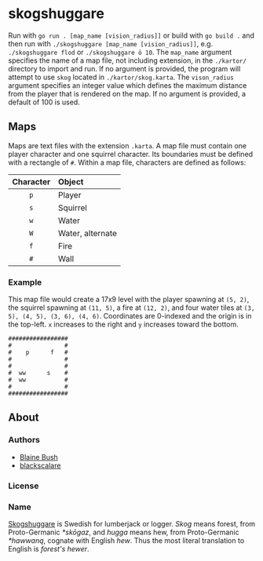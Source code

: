 # skogshuggare

Run with `go run . [map_name [vision_radius]]` or build with `go build .` and then run with `./skogshuggare [map_name [vision_radius]]`, e.g. `./skogshuggare flod` or `./skogshuggare ö 10`. The `map_name` argument specifies the name of a map file, not including extension, in the `./kartor/` directory to import and run. If no argument is provided, the program will attempt to use `skog` located in `./kartor/skog.karta`. The `vison_radius` argument specifies an integer value which defines the maximum distance from the player that is rendered on the map. If no argument is provided, a default of 100 is used.

## Maps
Maps are text files with the extension `.karta`. A map file must contain one player character and one squirrel character. Its boundaries must be defined with a rectangle of `#`. Within a map file, characters are defined as follows:

| Character  | Object           |
| :--------: | :--------------- |
| `p`        | Player           |
| `s`        | Squirrel         |
| `w`        | Water            |
| `W`        | Water, alternate |
| `f`        | Fire             |
| `#`        | Wall             |

### Example
This map file would create a 17x9 level with the player spawning at `(5, 2)`, the squirrel spawning at `(11, 5)`, a fire at `(12, 2)`, and four water tiles at `(3, 5), (4, 5), (3, 6), (4, 6)`. Coordinates are 0-indexed and the origin is in the top-left. `x` increases to the right and `y` increases toward the bottom.
```
#################
#               #
#    p      f   #
#               #
#               #
#  ww      s    #
#  ww           #
#               #
#################
```

## About
### Authors
- [Blaine Bush](https://github.com/blaine-t-bush)
- [blackscalare](https://github.com/blackscalare)

### License

### Name
[Skogshuggare](https://sv.wikipedia.org/wiki/Skogshuggare) is Swedish for lumberjack or logger. *Skog* means forest, from Proto-Germanic *\*skōgaz*, and *hugga* means hew, from Proto-Germanic *\*hawwaną*, cognate with English *hew*. Thus the most literal translation to English is *forest's hewer*.